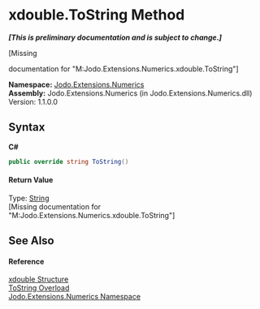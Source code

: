 # xdouble.ToString Method 
 _**\[This is preliminary documentation and is subject to change.\]**_

\[Missing <summary> documentation for "M:Jodo.Extensions.Numerics.xdouble.ToString"\]

**Namespace:**&nbsp;<a href="N_Jodo_Extensions_Numerics">Jodo.Extensions.Numerics</a><br />**Assembly:**&nbsp;Jodo.Extensions.Numerics (in Jodo.Extensions.Numerics.dll) Version: 1.1.0.0

## Syntax

**C#**<br />
``` C#
public override string ToString()
```


#### Return Value
Type: <a href="https://docs.microsoft.com/dotnet/api/system.string" target="_blank" rel="noopener noreferrer">String</a><br />\[Missing <returns> documentation for "M:Jodo.Extensions.Numerics.xdouble.ToString"\]

## See Also


#### Reference
<a href="T_Jodo_Extensions_Numerics_xdouble">xdouble Structure</a><br /><a href="Overload_Jodo_Extensions_Numerics_xdouble_ToString">ToString Overload</a><br /><a href="N_Jodo_Extensions_Numerics">Jodo.Extensions.Numerics Namespace</a><br />